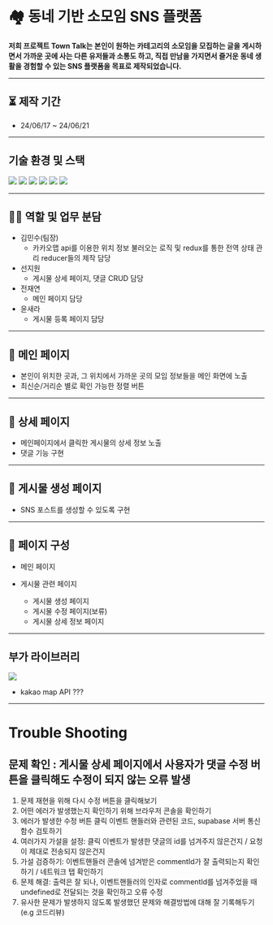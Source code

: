 # 🏘️ 동네 기반 소모임 SNS 플랫폼 <Town Talk>

**저희 프로젝트 Town Talk는 본인이 원하는 카테고리의 소모임을 모집하는 글을 게시하면서 가까운 곳에 사는 다른 유저들과 소통도 하고, 직접 만남을 가지면서 즐거운 동네 생활을 경험할 수 있는 SNS 플랫폼을 목표로 제작되었습니다.**

---
## ⏳ 제작 기간

- 24/06/17 ~ 24/06/21

 ---

## 기술 환경 및 스택


<img src="https://img.shields.io/badge/react-%2320232a.svg?style=for-the-badge&logo=react&logoColor=%2361DAFB"/>  <img src="https://img.shields.io/badge/React_Router-CA4245?style=for-the-badge&logo=react-router&logoColor=white" />  <img src="https://img.shields.io/badge/-React%20Query-FF4154?style=for-the-badge&logo=react%20query&logoColor=white" /> <img src="https://img.shields.io/badge/redux-%23593d88.svg?style=for-the-badge&logo=redux&logoColor=white"/> <img src="https://img.shields.io/badge/Supabase-3ECF8E?style=for-the-badge&logo=supabase&logoColor=white" /> <img src="https://img.shields.io/badge/vercel-%23000000.svg?style=for-the-badge&logo=vercel&logoColor=white" /> 

 ---
  
## 🧑‍💻 역할 및 업무 분담

- 김민수(팀장)
  - 카카오맵 api를 이용한 위치 정보 불러오는 로직 및 redux를 통한 전역 상태 관리 reducer들의 제작 담당
- 선지원
  - 게시물 상세 페이지, 댓글 CRUD 담당
- 전재연
  - 메인 페이지 담당
- 윤새라
  - 게시물 등록 페이지 담당
  
---

## 📑 메인 페이지

- 본인이 위치한 곳과, 그 위치에서 가까운 곳의 모임 정보들을 메인 화면에 노출
- 최신순/거리순 별로 확인 가능한 정렬 버튼

---

## 📑 상세 페이지

- 메인페이지에서 클릭한 게시물의 상세 정보 노출
- 댓글 기능 구현

---

## 📑 게시물 생성 페이지

- SNS 포스트를 생성할 수 있도록 구현

---

## 📑 페이지 구성

- 메인 페이지

- 게시물 관련 페이지
  - 게시물 생성 페이지
  - 게시물 수정 페이지(보류)
  - 게시물 상세 정보 페이지

---
## 부가 라이브러리


<img src="https://img.shields.io/badge/styled--components-DB7093?style=for-the-badge&logo=styled-components&logoColor=white"/> 

- kakao map API ??? 

---

# Trouble Shooting

 ## 문제 확인 : 게시물 상세 페이지에서 사용자가 댓글 수정 버튼을 클릭해도 수정이 되지 않는 오류 발생
  1. 문제 재현을 위해 다시 수정 버튼을 클릭해보기
  2. 어떤 에러가 발생했는지 확인하기 위해 브라우저 콘솔을 확인하기
  3. 에러가 발생한 수정 버튼 클릭 이벤트 핸들러와 관련된 코드, supabase 서버 통신 함수 검토하기
  4. 여러가지 가설을 설정: 클릭 이벤트가 발생한 댓글의 id를 넘겨주지 않은건지 / 요청이 제대로 전송되지 않은건지
  5. 가설 검증하기: 이벤트핸들러 콘솔에 넘겨받은 commentId가 잘 출력되는지 확인하기 / 네트워크 탭 확인하기
  6. 문제 해결: 출력은 잘 되나, 이벤트핸들러의 인자로 commentId를 넘겨주었을 때 undefined로 전달되는 것을 확인하고 오류 수정
  7. 유사한 문제가 발생하지 않도록 발생했던 문제와 해결방법에 대해 잘 기록해두기(e.g 코드리뷰)
